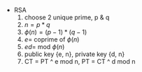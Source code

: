 - RSA
	1. choose 2 unique prime, p & q
	2. $n = p * q$ 
	3. $\phi(n) = (p-1) * (q-1)$ 
	4. $e =$ coprime of $\phi(n)$ 
	5. $ed =$ mod $\phi(n)$ 
	6. public key {e, n}, private key {d, n}
	7. CT = PT ^ e mod n, PT = CT ^ d mod n
